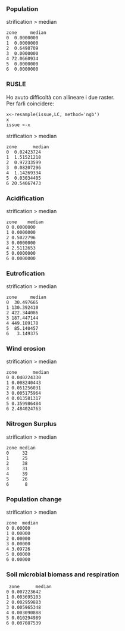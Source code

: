 
### Population

strification > median
```
zone     median
0  0.0000000
1  0.0000000
2  0.6498709
3  0.0000000
4 72.0660934
5  0.0000000
6  0.0000000
```
### RUSLE
Ho avuto difficoltà con allineare i due raster.  
Per farli coincidere:

```
x<-resample(issue,LC, method='ngb')
x
issue <-x
```
strification > median

```
zone      median
0  0.02423724
1  1.51521218
2  0.97233599
3  0.08207296
4  1.14269334
5  0.03034405
6 20.54667473
```

### Acidification
strification > median

```
zone    median
0 0.0000000
1 0.0000000
2 0.5022796
3 0.0000000
4 2.5112653
5 0.0000000
6 0.0000000
```

### Eutrofication
strification > median

```
zone     median
0  30.497665
1 130.392410
2 422.344086
3 187.447144
4 449.189178
5  85.140457
6   3.149375
```

### Wind erosion
strification > median

```
zone      median
0 0.040224330
1 0.008240443
2 0.051256031
3 0.005175964
4 0.013581317
5 0.359986484
6 2.484024763
```

### Nitrogen Surplus
strification > median

```
zone median
0     32
1     25
2     38
3     31
4     39
5     26
6      8
```

### Population change
strification > median

```
zone  median
0 0.00000
1 0.00000
2 0.00000
3 0.00000
4 3.09726
5 0.00000
6 0.00000
```

### Soil microbial biomass and respiration

```
 zone      median
0 0.007223642
1 0.003695103
2 0.002959883
3 0.005965348
4 0.003090888
5 0.010294989
6 0.007087539
```
